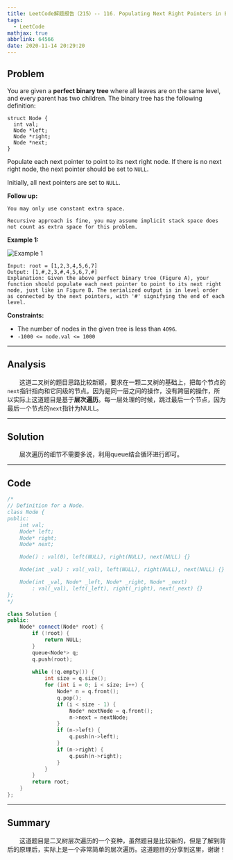 ```yaml
---
title: LeetCode解题报告（215）-- 116. Populating Next Right Pointers in Each Node
tags:
  - LeetCode
mathjax: true
abbrlink: 64566
date: 2020-11-14 20:29:20
---
```


## Problem

You are given a **perfect binary tree** where all leaves are on the same level, and every parent has two children. The binary tree has the following definition:

```
struct Node {
  int val;
  Node *left;
  Node *right;
  Node *next;
}
```

Populate each next pointer to point to its next right node. If there is no next right node, the next pointer should be set to `NULL`.

Initially, all next pointers are set to `NULL`.

**Follow up:**

```
You may only use constant extra space.

Recursive approach is fine, you may assume implicit stack space does not count as extra space for this problem.
```

<!-- more -->

**Example 1:**

![Example 1](https://assets.leetcode.com/uploads/2019/02/14/116_sample.png)

```
Input: root = [1,2,3,4,5,6,7]
Output: [1,#,2,3,#,4,5,6,7,#]
Explanation: Given the above perfect binary tree (Figure A), your function should populate each next pointer to point to its next right node, just like in Figure B. The serialized output is in level order as connected by the next pointers, with '#' signifying the end of each level.
```

**Constraints:**

- The number of nodes in the given tree is less than `4096`.
- `-1000 <= node.val <= 1000`

------

## Analysis

&emsp;&emsp;这道二叉树的题目思路比较新颖，要求在一颗二叉树的基础上，把每个节点的`next`指针指向和它同级的节点。因为是同一层之间的操作，没有跨层的操作，所以实际上这道题目是基于**层次遍历**。每一层处理的时候，跳过最后一个节点，因为最后一个节点的`next`指针为NULL。

------

## Solution

&emsp;&emsp;层次遍历的细节不需要多说，利用queue结合循环进行即可。

------

## Code

```c++
/*
// Definition for a Node.
class Node {
public:
    int val;
    Node* left;
    Node* right;
    Node* next;

    Node() : val(0), left(NULL), right(NULL), next(NULL) {}

    Node(int _val) : val(_val), left(NULL), right(NULL), next(NULL) {}

    Node(int _val, Node* _left, Node* _right, Node* _next)
        : val(_val), left(_left), right(_right), next(_next) {}
};
*/

class Solution {
public:
    Node* connect(Node* root) {
        if (!root) {
            return NULL;
        }
        queue<Node*> q;
        q.push(root);
        
        while (!q.empty()) {
            int size = q.size();
            for (int i = 0; i < size; i++) {
                Node* n = q.front();
                q.pop();
                if (i < size - 1) {
                    Node* nextNode = q.front();
                    n->next = nextNode;
                }
                if (n->left) {
                    q.push(n->left);
                }
                if (n->right) {
                    q.push(n->right);
                }
            }
        }
        return root;
    }
};
```

------

## Summary

&emsp;&emsp;这道题目是二叉树层次遍历的一个变种，虽然题目是比较新的，但是了解到背后的原理后，实际上是一个非常简单的层次遍历。这道题目的分享到这里，谢谢！

